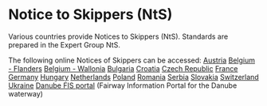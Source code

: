# Notice to Skippers (NtS)

Various countries provide Notices to Skippers (NtS). Standards are prepared in the Expert Group NtS.

The following online Notices of Skippers can be accessed:
[Austria](https://nts.doris.bmvit.gv.at/)
[Belgium - Flanders](http://nts.flaris.be/)
[Belgium - Wallonia](http://voies-hydrauliques.wallonie.be/opencms/opencms/fr/infos/RIS/fr/)
[Bulgaria](http://www.bulris.bg/en/river-information-services/notices-to-skippers)
[Croatia](http://nts.vodniputovi.hr/)
[Czech Republic](http://www.lavdis.cz/en/notices-to-skippers)
[France](http://www.vnf.fr/reseau/avibat.php)
[Germany](http://www.elwis.de/mvc/main.php.html?modul=nfb)
[Hungary](http://www.pannonris.hu/PannonRIS_WEB/login.zul?redirect=ftm)
[Netherlands](http://www.vaarweginformatie.nl/fdd/main/berichtgeving/scheepvaart)
[Poland](http://ang.szczecin.uzs.gov.pl/zahsf_komunikaty_dla_kapitanow_statkow_nts_notices_to_skippers.htm)
[Romania](http://www.roris.ro/Portal/system-sercvices/notices-to-skippers.aspx)
[Serbia](http://nts.risserbia.rs/en/)
[Slovakia](http://nts-pilot.slovris.sk/NtSGwtClient/)
[Switzerland](http://www.port-of-switzerland.ch/de/schifffahrt-behoerde/bekanntmachungen.php)
[Ukraine](http://ukrris.com.ua/ris/notices/search/index.php#)
[Danube FIS portal](http://www.danubeportal.com/?pageid=nts_nts&display=no) (Fairway Information Portal for the Danube waterway)